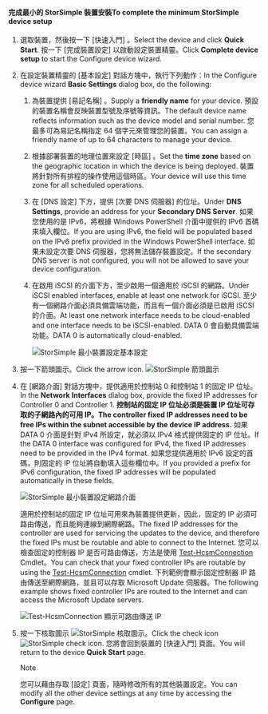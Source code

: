 <!--author=alkohli last changed: 9/17/15-->

#### <a name="to-complete-the-minimum-storsimple-device-setup"></a><span data-ttu-id="f784d-101">完成最小的 StorSimple 裝置安裝</span><span class="sxs-lookup"><span data-stu-id="f784d-101">To complete the minimum StorSimple device setup</span></span>
1. <span data-ttu-id="f784d-102">選取裝置，然後按一下 [快速入門] 。</span><span class="sxs-lookup"><span data-stu-id="f784d-102">Select the device and click **Quick Start**.</span></span> <span data-ttu-id="f784d-103">按一下 [完成裝置設定]  以啟動設定裝置精靈。</span><span class="sxs-lookup"><span data-stu-id="f784d-103">Click **Complete device setup** to start the Configure device wizard.</span></span>
2. <span data-ttu-id="f784d-104">在設定裝置精靈的 [基本設定]  對話方塊中，執行下列動作：</span><span class="sxs-lookup"><span data-stu-id="f784d-104">In the Configure device wizard **Basic Settings** dialog box, do the following:</span></span>
   
   1. <span data-ttu-id="f784d-105">為裝置提供 [易記名稱]  。</span><span class="sxs-lookup"><span data-stu-id="f784d-105">Supply a **friendly name** for your device.</span></span> <span data-ttu-id="f784d-106">預設的裝置名稱會反映裝置型號及序號等資訊。</span><span class="sxs-lookup"><span data-stu-id="f784d-106">The default device name reflects information such as the device model and serial number.</span></span> <span data-ttu-id="f784d-107">您最多可為易記名稱指定 64 個字元來管理您的裝置。</span><span class="sxs-lookup"><span data-stu-id="f784d-107">You can assign a friendly name of up to 64 characters to manage your device.</span></span>
   2. <span data-ttu-id="f784d-108">根據部署裝置的地理位置來設定 [時區]  。</span><span class="sxs-lookup"><span data-stu-id="f784d-108">Set the **time zone** based on the geographic location in which the device is being deployed.</span></span> <span data-ttu-id="f784d-109">裝置將針對所有排程的操作使用這個時區。</span><span class="sxs-lookup"><span data-stu-id="f784d-109">Your device will use this time zone for all scheduled operations.</span></span>
   3. <span data-ttu-id="f784d-110">在 [DNS 設定] 下方，提供 [次要 DNS 伺服器] 的位址。</span><span class="sxs-lookup"><span data-stu-id="f784d-110">Under **DNS Settings**, provide an address for your **Secondary DNS Server**.</span></span> <span data-ttu-id="f784d-111">如果您使用的是 IPv6，將根據 Windows PowerShell 介面中提供的 IPv6 首碼來填入欄位。</span><span class="sxs-lookup"><span data-stu-id="f784d-111">If you are using IPv6, the field will be populated based on the IPv6 prefix provided in the Windows PowerShell interface.</span></span> 
      <span data-ttu-id="f784d-112">如果未設定次要 DNS 伺服器，您將無法儲存裝置設定。</span><span class="sxs-lookup"><span data-stu-id="f784d-112">If the secondary DNS server is not configured, you will not be allowed to save your device configuration.</span></span>
   4. <span data-ttu-id="f784d-113">在啟用 iSCSI 的介面下方，至少啟用一個適用於 iSCSI 的網路。</span><span class="sxs-lookup"><span data-stu-id="f784d-113">Under iSCSI enabled interfaces, enable at least one network for iSCSI.</span></span> <span data-ttu-id="f784d-114">至少有一個網路介面必須具備雲端功能，而且有一個介面必須是已啟用 iSCSI 的介面。</span><span class="sxs-lookup"><span data-stu-id="f784d-114">At least one network interface needs to be cloud-enabled and one interface needs to be iSCSI-enabled.</span></span> <span data-ttu-id="f784d-115">DATA 0 會自動具備雲端功能。</span><span class="sxs-lookup"><span data-stu-id="f784d-115">DATA 0 is automatically cloud-enabled.</span></span>
      
      ![StorSimple 最小裝置設定基本設定](./media/storsimple-complete-minimum-device-setup-u1/HCS_MinDeviceSetupBasicSettings1-include.png)
3. <span data-ttu-id="f784d-117">按一下箭頭圖示。</span><span class="sxs-lookup"><span data-stu-id="f784d-117">Click the arrow icon.</span></span> ![StorSimple 箭頭圖示](./media/storsimple-complete-minimum-device-setup/HCS_ArrowIcon-include.png)
4. <span data-ttu-id="f784d-119">在 [網路介面] 對話方塊中，提供適用於控制站 0 和控制站 1 的固定 IP 位址。</span><span class="sxs-lookup"><span data-stu-id="f784d-119">In the **Network Interfaces** dialog box, provide the fixed IP addresses for Controller 0 and Controller 1.</span></span> <span data-ttu-id="f784d-120">**控制站的固定 IP 位址必須是裝置 IP 位址可存取的子網路內的可用 IP。**</span><span class="sxs-lookup"><span data-stu-id="f784d-120">**The controller fixed IP addresses need to be free IPs within the subnet accessible by the device IP address.**</span></span> <span data-ttu-id="f784d-121">如果 DATA 0 介面是針對 IPv4 所設定，就必須以 IPv4 格式提供固定的 IP 位址。</span><span class="sxs-lookup"><span data-stu-id="f784d-121">If the DATA 0 interface was configured for IPv4, the fixed IP addresses need to be provided in the IPv4 format.</span></span> <span data-ttu-id="f784d-122">如果您提供適用於 IPv6 設定的首碼，則固定的 IP 位址將自動填入這些欄位中。</span><span class="sxs-lookup"><span data-stu-id="f784d-122">If you provided a prefix for IPv6 configuration, the fixed IP addresses will be populated automatically in these fields.</span></span>

    ![StorSimple 最小裝置設定網路介面](./media/storsimple-complete-minimum-device-setup-u1/HCS_MinDeviceSetupNetworkInterfaces2-include.png)

    <span data-ttu-id="f784d-124">適用於控制站的固定 IP 位址可用來為裝置提供更新，因此，固定的 IP 必須可路由傳送，而且能夠連線到網際網路。</span><span class="sxs-lookup"><span data-stu-id="f784d-124">The fixed IP addresses for the controller are used for servicing the updates to the device, and therefore the fixed IPs must be routable and able to connect to the Internet.</span></span> <span data-ttu-id="f784d-125">您可以檢查固定的控制器 IP 是否可路由傳送，方法是使用 [Test-HcsmConnection][Test] Cmdlet。</span><span class="sxs-lookup"><span data-stu-id="f784d-125">You can check that your fixed controller IPs are routable by using the [Test-HcsmConnection][Test] cmdlet.</span></span> <span data-ttu-id="f784d-126">下列範例會顯示固定控制器 IP 路由傳送至網際網路，並且可以存取 Microsoft Update 伺服器。</span><span class="sxs-lookup"><span data-stu-id="f784d-126">The following example shows fixed controller IPs are routed to the Internet and can access the Microsoft Update servers.</span></span> 

     ![Test-HcsmConnection 顯示可路由傳送 IP](./media/storsimple-complete-minimum-device-setup-u1/Test-HcsmConnectionOutputRegisteredDevice.png)

1. <span data-ttu-id="f784d-128">按一下核取圖示 ![StorSimple 核取圖示](./media/storsimple-complete-minimum-device-setup/HCS_CheckIcon-include.png)。</span><span class="sxs-lookup"><span data-stu-id="f784d-128">Click the check icon ![StorSimple check icon](./media/storsimple-complete-minimum-device-setup/HCS_CheckIcon-include.png).</span></span>
   <span data-ttu-id="f784d-129">您將會回到裝置的 [快速入門]  頁面。</span><span class="sxs-lookup"><span data-stu-id="f784d-129">You will return to the device **Quick Start** page.</span></span>
   
   > [!NOTE]
   > <span data-ttu-id="f784d-130">您可以藉由存取 [設定]  頁面，隨時修改所有的其他裝置設定。</span><span class="sxs-lookup"><span data-stu-id="f784d-130">You can modify all the other device settings at any time by accessing the **Configure** page.</span></span>
   > 
   > 

<!--Link reference-->
[Test]: https://technet.microsoft.com/library/dn715782(v=wps.630).aspx